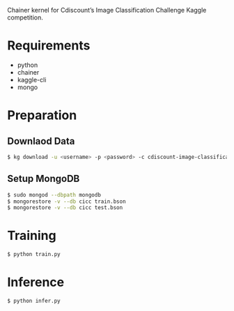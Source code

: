 Chainer kernel for Cdiscount’s Image Classification Challenge Kaggle competition.

# Requirements

* python
* chainer
* kaggle-cli
* mongo

# Preparation

## Downlaod Data

``` sh
$ kg download -u <username> -p <password> -c cdiscount-image-classification-challenge
```

## Setup MongoDB

``` sh
$ sudo mongod --dbpath mongodb
$ mongorestore -v --db cicc train.bson
$ mongorestore -v --db cicc test.bson
```

# Training

``` sh
$ python train.py
```

# Inference

``` sh
$ python infer.py
```
